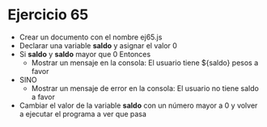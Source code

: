 # Ejercicio 65

* Crear un documento con el nombre ej65.js
* Declarar una variable **saldo** y asignar el valor 0
* Si **saldo** y **saldo** mayor que 0 Entonces
  * Mostrar un mensaje en la consola: El usuario tiene ${saldo} pesos a favor
* SINO
  * Mostrar un mensaje de error en la consola: El usuario no tiene saldo a favor
* Cambiar el valor de la variable **saldo** con un número mayor a 0 y volver a ejecutar el programa a ver que pasa